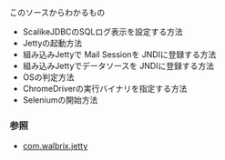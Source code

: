 このソースからわかるもの

- ScalikeJDBCのSQLログ表示を設定する方法
- Jettyの起動方法
- 組み込みJettyで Mail Sessionを JNDIに登録する方法
- 組み込みJettyでデータソースを JNDIに登録する方法
- OSの判定方法
- ChromeDriverの実行バイナリを指定する方法
- Seleniumの開始方法

### 参照

- [com.walbrix.jetty](${contextRoot}/src/main/scala/com/walbrix/jetty/package.scala)

